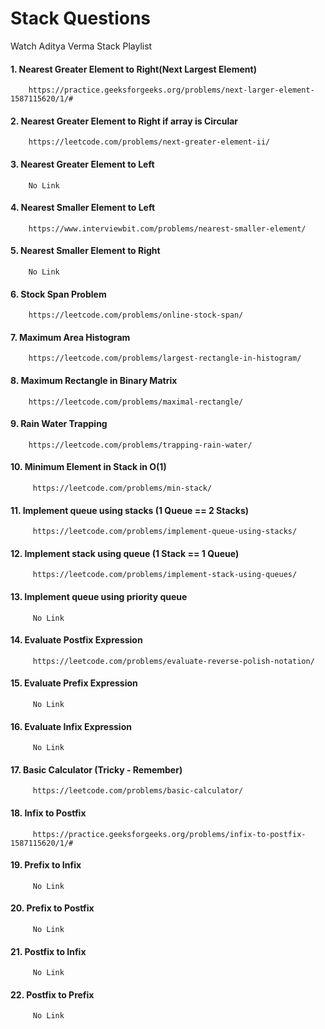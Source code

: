 # Stack Questions

Watch Aditya Verma Stack Playlist

#### 1. Nearest Greater Element to Right(Next Largest Element)
        https://practice.geeksforgeeks.org/problems/next-larger-element-1587115620/1/#

#### 2. Nearest Greater Element to Right if array is Circular
        https://leetcode.com/problems/next-greater-element-ii/
        
#### 3. Nearest Greater Element to Left
        No Link
        
#### 4. Nearest Smaller Element to Left
        https://www.interviewbit.com/problems/nearest-smaller-element/
        
#### 5. Nearest Smaller Element to Right
        No Link 
        
#### 6. Stock Span Problem
        https://leetcode.com/problems/online-stock-span/
        
#### 7. Maximum Area Histogram
        https://leetcode.com/problems/largest-rectangle-in-histogram/
        
#### 8. Maximum Rectangle in Binary Matrix
        https://leetcode.com/problems/maximal-rectangle/
        
#### 9. Rain Water Trapping
        https://leetcode.com/problems/trapping-rain-water/
        
#### 10. Minimum Element in Stack in O(1)
         https://leetcode.com/problems/min-stack/

#### 11. Implement queue using stacks (1 Queue == 2 Stacks)
         https://leetcode.com/problems/implement-queue-using-stacks/
         
#### 12. Implement stack using queue (1 Stack == 1 Queue)
         https://leetcode.com/problems/implement-stack-using-queues/
         
#### 13. Implement queue using priority queue
         No Link

#### 14. Evaluate Postfix Expression
         https://leetcode.com/problems/evaluate-reverse-polish-notation/

#### 15. Evaluate Prefix Expression
         No Link
         
#### 16. Evaluate Infix Expression
         No Link
         
#### 17. Basic Calculator (Tricky - Remember)
         https://leetcode.com/problems/basic-calculator/

#### 18. Infix to Postfix
         https://practice.geeksforgeeks.org/problems/infix-to-postfix-1587115620/1/#
         
#### 19. Prefix to Infix
         No Link
      
#### 20. Prefix to Postfix
         No Link
         
#### 21. Postfix to Infix
         No Link
         
#### 22. Postfix to Prefix
         No Link
         
